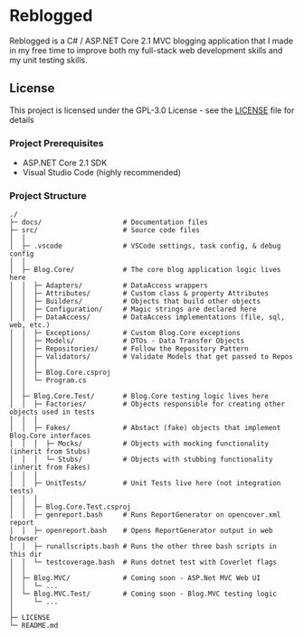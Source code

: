 # Reblogged
Reblogged is a C# / ASP.NET Core 2.1 MVC blogging application that I made in my free time to improve both my full-stack web development skills and my unit testing skills.

## License
This project is licensed under the GPL-3.0 License - see the [LICENSE](LICENSE) file for details

### Project Prerequisites
* ASP.NET Core 2.1 SDK
* Visual Studio Code (highly recommended)

### Project Structure
    ./
    ├─ docs/                    # Documentation files
    ├─ src/                     # Source code files
    │  │
    │  ├─ .vscode               # VSCode settings, task config, & debug config
    │  │
    │  ├─ Blog.Core/            # The core blog application logic lives here
    │  │  ├─ Adapters/          # DataAccess wrappers
    │  │  ├─ Attributes/        # Custom class & property Attributes
    │  │  ├─ Builders/          # Objects that build other objects
    │  │  ├─ Configuration/     # Magic strings are declared here
    │  │  ├─ DataAccess/        # DataAccess implementations (file, sql, web, etc.)
    │  │  ├─ Exceptions/        # Custom Blog.Core exceptions
    │  │  ├─ Models/            # DTOs - Data Transfer Objects
    │  │  ├─ Repositories/      # Follow the Repository Pattern
    │  │  ├─ Validators/        # Validate Models that get passed to Repos
    │  │  │
    │  │  ├─ Blog.Core.csproj
    │  │  └─ Program.cs
    │  │
    │  ├─ Blog.Core.Test/       # Blog.Core testing logic lives here
    │  │  ├─ Factories/         # Objects responsible for creating other objects used in tests
    │  │  │
    │  │  ├─ Fakes/             # Abstact (fake) objects that implement Blog.Core interfaces
    │  │  │  ├─ Mocks/          # Objects with mocking functionality (inherit from Stubs)
    │  │  │  └─ Stubs/          # Objects with stubbing functionality (inherit from Fakes)
    │  │  │
    │  │  ├─ UnitTests/         # Unit Tests live here (not integration tests)
    │  │  │
    │  │  ├─ Blog.Core.Test.csproj
    │  │  ├─ genreport.bash     # Runs ReportGenerator on opencover.xml report
    │  │  ├─ openreport.bash    # Opens ReportGenerator output in web browser
    │  │  ├─ runallscripts.bash # Runs the other three bash scripts in this dir
    │  │  └─ testcoverage.bash  # Runs dotnet test with Coverlet flags
    │  │
    │  ├─ Blog.MVC/             # Coming soon - ASP.Net MVC Web UI
    │  │  └─ ...
    │  └─ Blog.MVC.Test/        # Coming soon - Blog.MVC testing logic
    │     └─ ...
    │
    ├─ LICENSE
    └─ README.md
